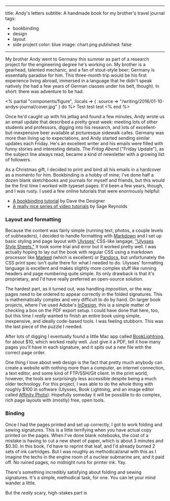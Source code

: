 

---
title: Andy's letters
subtitle: A handmade book for my brother's travel journal
tags:
  - bookbinding
  - design
  - layout
  - side project
color: blue
image: chart.png
published: false
---

My brother Andy went to Germany this summer as part of a research project for the engineering degree he's working on. My brother is a gearhead, talented mechanic, and a fan of stout-style beer; Germany is essentially paradise for him. This three-month trip would be his first experience living abroad, immersed in a language that he didn't speak natively (he had a few years of German classes under his belt, though). In short: there was adventure to be had.

<% partial "components/figure", :locals => { :source => "/writing/2016/01-10-andys-journal/cover.jpg" } do %>
    Test test test
<% end %>

Once he'd caught up with his jetlag and found a few minutes, Andy wrote us an email update that described a pretty great week: meeting lots of other students and professors, digging into his research, and lots of excellent-but-inexpensive beer available at picturesque sidewalk cafes. Germany was more than living up to expectations, and Andy started sending similar updates each Friday. He's an excellent writer and his emails were filled with funny stories and interesting details. The _Fritag Abend_ ("Friday Update"), as the subject line always read, became a kind of newsletter with a growing list of followers.

As a Christmas gift, I decided to print and bind all his emails in a hardcover as a momento for him. Bookbinding is a hobby of mine; I've done half a dozen blank sketchbooks and journals for myself and friends, but this would be the first time I worked with typeset pages. It'd been a few years, though, and I was rusty. I used a few online tutorials that were enormously helpful:

-  [A bookbinding tutorial](http://www.davethedesigner.net/booktut/index.html) by Dave the Designer
- [A really nice series of video tutorials](https://www.youtube.com/watch?v=8gc9wnUCfIk&list=PLHLPxhK9q222MPRhMq_jK0chDYsUn5-5u) by Sage Reynolds

### Layout and formatting

Because the content was fairly simple (running text, photos, a couple levels of subheaders), I decided to handle formatting with [Markdown](http://daringfireball.net/projects/markdown/) and I set up basic styling and page layout with [Ulysses'](http://www.ulyssesapp.com) CSS-like langage, ["Ulysses Style Sheets."](http://www.ulyssesapp.com/styles/) It took some trial and error but it worked pretty well. I was actually hoping to lay out the book with regular CSS using a markdown processor like [Marked](http://marked2app.com) (which is excellent) or [Pandocs](http://pandoc.org), but unfortunately the CSS print spec isn't quite there for what I needed to do. Ulysses' formatting language is excellent and makes slightly more complex stuff like running headers and page numbering quite simple. Its only drawback is that it's proprietary, and I'd have really preferred an open-source solution.

The hardest part, as it turned out, was handling _imposition_, or the way pages need to be ordered to appear correctly in the folded signatures. This is mathematically complex and very difficult to do by hand. On larger book projects, where I've used Adobe's [InDesign](http://www.adobe.com/products/indesign.html), this is a simple matter of checking a box on the PDF export setup. I could have done that here, too, but this time I _really_ wanted to finish an entire book using simple, inexpensive, and ideally code-based tools. I was feeling stubborn. This was the last piece of the puzzle I needed.

After lots of digging I eventually found a little Mac app called [BookLightning](https://itunes.apple.com/us/app/booklightning/id480149078?mt=12), for about $10, which worked really well. Just give it a PDF, tell it how many pages you'll have in each signature, and it spits out a new file with the correct page order.

One thing I love about web design is the fact that pretty much anybody can create a website with nothing more than a computer, an internet connection, a text editor, and some kind of FTP/SSH/Git client. In the print world, however, the tools are surprisingly less accessible despite being a much older technology. For this project, I was able to do the whole thing with roughly $100 in software (Ulysses, Book Lightning, and an image editor called [Affinity Photo](https://affinity.serif.com/en-us/photo/)). Hopefully someday it will be possible to do complex, rich page layouts with (mostly) free, open tools.

### Binding

Once I had the pages printed and set up correctly, I got to work folding and sewing signatures. This is a little terrifying when you have actual copy printed on the pages. When I've done blank notebooks, the cost of a mistake is having to cut a new sheet of paper, which is about 3 minutes and $0.30. In this book, I'd have to reprint that leaf, and I'd already burned 2 sets of ink cartridges. But I was roughly as methodical/anal with this as I imagine the techs in the engine room of a nuclear submarine are, and it paid off. No ruined pages, no midnight runs for printer ink. Yay.

There's something incredibly satisfying about folding and sewing signatures. It's a simple, methodical task, for one. You can let your mind wander a little. 

But the *really* scary, high-stakes part is 